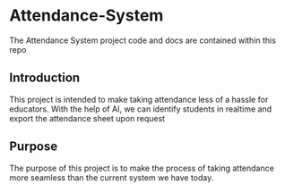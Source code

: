# Attendance-System
The Attendance System project code and docs are contained within this repo

## Introduction ##
This project is intended to make taking attendance less of a hassle for educators. With the help of AI, we can identify students in realtime and export the attendance sheet upon request

## Purpose ##
The purpose of this project is to make the process of taking attendance more seamless than the current system we have today.
